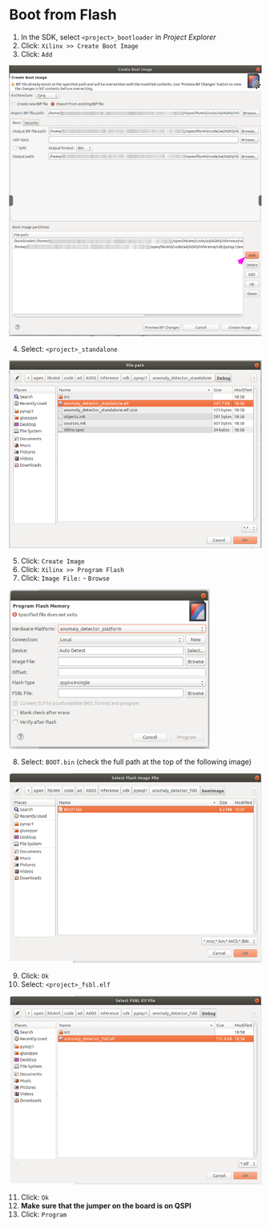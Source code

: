 # Boot from Flash

1. In the SDK, select  `<project>_bootloader` in _Project Explorer_
2. Click: `Xilinx >> Create Boot Image`
3. Click: `Add`

<img src="img/01.png" width=600/>

4. Select: `<project>_standalone`

<img src="img/02.png" width=600/>

5. Click: `Create Image`
6. Click: `Xilinx >> Program Flash`
7. Click: `Image File:` - `Browse`

<img src="img/03.png" width=400/>

8. Select: `BOOT.bin` (check the full path at the top of the following image)

<img src="img/04.png" width=600/>

9. Click: `Ok`
10. Select: `<project>_fsbl.elf`

<img src="img/05.png" width=600/>

11. Click: `Ok`
12. **Make sure that the jumper on the board is on QSPI**
3. Click: `Program`
